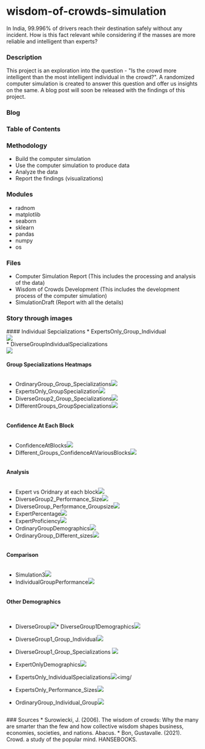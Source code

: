 # wisdom-of-crowds-simulation
In India, 99.996% of drivers reach their destination safely without any incident. How is this fact relevant while considering if the masses are more reliable and intelligent than experts?

### Description
This project is an exploration into the question - "Is the crowd more intelligent than the most intelligent individual in the crowd?". A randomized computer simulation 
is created to answer this question and offer us insights on the same. A blog post will soon be released with the findings of this project. 

### Blog

### Table of Contents


### Methodology 
* Build the computer simulation 
* Use the computer simulation to produce data 
* Analyze the data 
* Report the findings (visualizations)

### Modules 
* radnom 
* matplotlib
* seaborn
* sklearn
* pandas 
* numpy 
* os 


### Files 
* Computer Simulation Report (This includes the processing and analysis of the data)
* Wisdom of Crowds Development (This includes the development process of the computer simulation)
* SimulationDraft (Report with all the details)

### Story through images
<div style="display:flex; flex-direction:column;">
 #### Individual Sepcializations
 * ExpertsOnly_Group_Individual<img src='images/ExpertsOnly_Group_Individual.png'><img/>
 * DiverseGroupIndividualSpecializations<img src='images/DiverseGroupIndividualSpecializations.jpg.jpg'><img/>

 #### Group Specializations Heatmaps
 * OrdinaryGroup_Group_Specializations<img src='images/OrdinaryGroup_Group_Specializations.jpg.jpg'><img/>
 * ExpertsOnly_GroupSpecialization<img src='images/ExpertsOnly_GroupSpecialization.jpg.jpg'><img/>
 * DiverseGroup2_Group_Specializations<img src='images/DiverseGroup2_Group_Specializations.jpg.jpg'><img/>
 * DifferentGroups_GroupSpecializations<img src='images/DifferentGroups_GroupSpecializations.jpg.jpg'><img/>
  
 
 #### Confidence At Each Block
 * ConfidenceAtBlocks<img src='images/ConfidenceAtBlocks.jpg.jpg'><img/>
 * Different_Groups_ConfidenceAtVariousBlocks<img src='images/Different_Groups_ConfidenceAtVariousBlocks.jpg.jpg'><img/>
 

#### Analysis
 * Expert vs Oridnary at each block<img src='images/NewBackground.jpg.jpg'><img/>
 * DiverseGroup2_Performance_Size<img src='images/DiverseGroup2_Performance_Size.jpg.jpg'><img/>
 * DiverseGroup_Performance_Groupsize<img src='images/DiverseGroup_Performance_Groupsize.jpg.jpg'><img/>
 * ExpertPercentage<img src='images/ExpertPercentage.jpg.jpg'><img/>
 * ExpertProficiency<img src='images/ExpertProficiency.jpg.jpg'><img/>
 * OrdinaryGroupDemographics<img src='images/OrdinaryGroupDemographics.jpg'><img/>
 * OrdinaryGroup_Different_sizes<img src='images/OrdinaryGroup_Different_sizes.jpg.jpg'><img/>

#### Comparison
 * Simulation3<img src='images/Simulation3.jpg'><img/>
 * IndividualGroupPerformance<img src='images/IndividualGroupPerformance.jpg.jpg'><img/>


#### Other Demographics


 * DiverseGroup<img src='images/DiverseGroup.jpg'><img/>* DiverseGroup1Demographics<img src='images/DiverseGroup1Demographics.jpg'><img/>
 * DiverseGroup1_Group_Individual<img src='images/DiverseGroup1_Group_Individual.jpg'><img/>
 * DiverseGroup1_Group_Specializations <img src='images/DiverseGroup1_Group_Specializations.jpg.jpg'><img/>
 * ExpertOnlyDemographics<img src='images/ExpertOnlyDemographics.jpg'><img/>


 * ExpertsOnly_IndividualSpecializations<img src='images/ExpertsOnly_IndividualSpecializations.jpg.jpg'><img/
 * ExpertsOnly_Performance_Sizes<img src='images/ExpertsOnly_Performance_Sizes.jpg.jpg'><img/>

 * OrdinaryGroup_Individual_Group<img src='images/OrdinaryGroup_Individual_Group.jpg'><img/>

<div/>
### Sources 
* Surowiecki, J. (2006). The wisdom of crowds: Why the many are smarter than the few and how collective wisdom shapes business, economies, societies, and nations. Abacus. 
* Bon, Gustavalle. (2021). Crowd. a study of the popular mind. HANSEBOOKS. 
